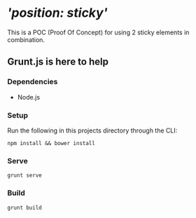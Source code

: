 # *'position: sticky'* 

This is a POC (Proof Of Concept) for using 2 sticky elements in combination.

## Grunt.js is here to help

### Dependencies
* Node.js

### Setup

Run the following in this projects directory through the CLI:

```
npm install && bower install
```


### Serve
```
grunt serve
```

### Build
```
grunt build
```